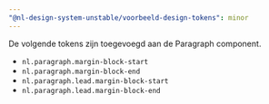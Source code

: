 ```yaml
---
"@nl-design-system-unstable/voorbeeld-design-tokens": minor
---
```


De volgende tokens zijn toegevoegd aan de Paragraph component.

- `nl.paragraph.margin-block-start`
- `nl.paragraph.margin-block-end`
- `nl.paragraph.lead.margin-block-start`
- `nl.paragraph.lead.margin-block-end`

